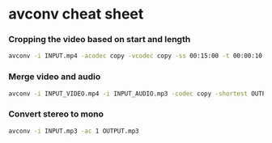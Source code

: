 # avconv cheat sheet

### Cropping the video based on start and length
```bash
avconv -i INPUT.mp4 -acodec copy -vcodec copy -ss 00:15:00 -t 00:00:10 OUTPUT.mp4
```

### Merge video and audio
```bash
avconv -i INPUT_VIDEO.mp4 -i INPUT_AUDIO.mp3 -codec copy -shortest OUTPUT.mp4
```

### Convert stereo to mono
```bash
avconv -i INPUT.mp3 -ac 1 OUTPUT.mp3
```
